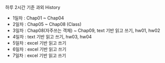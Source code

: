 하루 2시간 기준 과외 History
- 1일차 : Chap01 ~ Chap04
- 2일차 : Chap05 ~ Chap08 (Class)
- 3일차 : Chap08(자주쓰는 객체) ~ Chap09, text 기반 읽고 쓰기, hw01, hw02
- 4일차 : text 기반 읽고 쓰기, hw03, hw04
- 5일차 : excel 기반 읽고 쓰기
- 6일차 : excel 기반 읽고 쓰기
- 7일차 : excel 기반 읽고 쓰기

